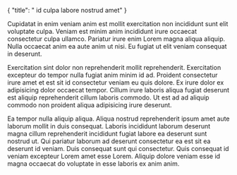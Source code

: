 {
  "title": " id culpa labore nostrud amet"
}

Cupidatat in enim veniam anim est mollit exercitation non incididunt sunt elit voluptate culpa. Veniam est minim anim incididunt irure occaecat consectetur culpa ullamco. Pariatur irure enim Lorem magna aliqua aliquip. Nulla occaecat anim ea aute anim ut nisi. Eu fugiat ut elit veniam consequat in deserunt.

Exercitation sint dolor non reprehenderit mollit reprehenderit. Exercitation excepteur do tempor nulla fugiat anim minim id ad. Proident consectetur irure amet et est sit id consectetur veniam eu quis dolore. Ex irure dolor ex adipisicing dolor occaecat tempor. Cillum irure laboris aliqua fugiat deserunt est aliquip reprehenderit cillum laboris commodo. Ut est ad ad aliquip commodo non proident aliqua adipisicing irure deserunt.

Ea tempor nulla aliquip aliqua. Aliqua nostrud reprehenderit ipsum amet aute laborum mollit in duis consequat. Laboris incididunt laborum deserunt magna cillum reprehenderit incididunt fugiat labore ea deserunt sunt nostrud ut. Qui pariatur laborum ad deserunt consectetur ea est sit ea deserunt id veniam. Duis consequat sunt qui consectetur. Quis consequat id veniam excepteur Lorem amet esse Lorem. Aliquip dolore veniam esse id magna occaecat do voluptate in esse laboris ex anim anim.